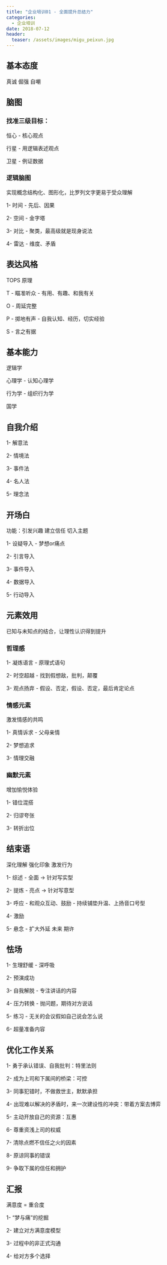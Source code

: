 ```yaml
---
title: "企业培训01 - 全面提升总结力"
categories:
  - 企业培训
date: 2018-07-12
header:
  teaser: /assets/images/migu_peixun.jpg
---
```


## 基本态度

真诚 倔强 自嘲

## 脑图

### 找准三级目标：

恒心 - 核心观点

行星 - 用逻辑表述观点

卫星 - 例证数据

### 逻辑脑图

实现概念结构化、图形化，比罗列文字更易于受众理解

1- 时间 - 先后、因果

2- 空间 - 金字塔

3- 对比 - 聚类，最高级就是现身说法

4- 雷达 - 维度、矛盾

## 表达风格

TOPS 原理

T - 瞄准听众 - 有用、有趣、和我有关

O - 周延完整

P - 掷地有声 - 自我认知、经历，切实经验

S - 言之有据

## 基本能力

逻辑学

心理学 - 认知心理学

行为学 - 组织行为学

国学

## 自我介绍

1- 解意法

2- 情境法

3- 事件法

4- 名人法

5- 理念法

## 开场白

功能：引发兴趣 建立信任 切入主题

1- 设疑导入 - 梦想or痛点

2- 引言导入

3- 事件导入

4- 数据导入

5- 行动导入

## 元素效用

已知与未知点的结合，让理性认识得到提升

### 哲理感

1- 凝炼语言 - 原理式语句

2- 时空超越 - 找到假想敌，批判，颠覆

3- 观点扬弃 - 假设、否定，假设、否定，最后肯定论点

### 情感元素

激发情感的共鸣

1- 真情诉求 - 父母亲情

2- 梦想追求

3- 情理交融

### 幽默元素

增加愉悦体验

1- 错位混搭

2- 归谬夸张

3- 转折出位

## 结束语

深化理解 强化印象 激发行为

1- 综述 - 全面 -> 针对写实型

2- 提炼 - 亮点 -> 针对写意型

3- 呼应 - 和观众互动、鼓励 - 持续铺垫升温、上扬音口号型

4- 激励

5- 悬念 - 扩大外延 未来 期许

## 怯场

1- 生理舒缓 - 深呼吸

2- 预演成功

3- 自我解脱 - 专注讲话的内容

4- 压力转换 - 抛问题，期待对方说话

5- 练习 - 无关的会议假如自己说会怎么说

6- 超量准备内容

## 优化工作关系

1- 勇于承认错误、自我批判：特里法则

2- 成为上司和下属间的桥梁：可控

3- 同事犯错时，不做救世主，默默承担

4- 出现难以解决的矛盾时，来一次建设性的冲突：带着方案去博弈

5- 主动开放自己的资源：互惠

6- 尊重资浅上司的权威

7- 清除点燃不信任之火的因素

8- 原谅同事的错误

9- 争取下属的信任和拥护

## 汇报

满意度 = 重合度

1- “梦与痛”的挖掘

2- 建立对方满意度模型

3- 过程中的非正式沟通

4- 给对方多个选择
